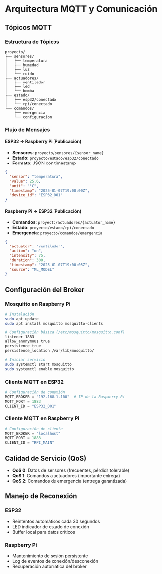 # Arquitectura MQTT y Comunicación

## Tópicos MQTT

### Estructura de Tópicos

```
proyecto/
├── sensores/
│   ├── temperatura
│   ├── humedad
│   ├── luz
│   └── ruido
├── actuadores/
│   ├── ventilador
│   ├── led
│   └── bomba
├── estado/
│   ├── esp32/conectado
│   └── rpi/conectado
└── comandos/
    ├── emergencia
    └── configuracion
```

### Flujo de Mensajes

#### ESP32 → Raspberry Pi (Publicación)
- **Sensores**: `proyecto/sensores/{sensor_name}`
- **Estado**: `proyecto/estado/esp32/conectado`
- **Formato**: JSON con timestamp

```json
{
  "sensor": "temperatura",
  "value": 25.6,
  "unit": "°C",
  "timestamp": "2025-01-07T19:00:00Z",
  "device_id": "ESP32_001"
}
```

#### Raspberry Pi → ESP32 (Publicación)
- **Comandos**: `proyecto/actuadores/{actuator_name}`
- **Estado**: `proyecto/estado/rpi/conectado`
- **Emergencia**: `proyecto/comandos/emergencia`

```json
{
  "actuator": "ventilador",
  "action": "on",
  "intensity": 75,
  "duration": 300,
  "timestamp": "2025-01-07T19:00:05Z",
  "source": "ML_MODEL"
}
```

## Configuración del Broker

### Mosquitto en Raspberry Pi
```bash
# Instalación
sudo apt update
sudo apt install mosquitto mosquitto-clients

# Configuración básica (/etc/mosquitto/mosquitto.conf)
listener 1883
allow_anonymous true
persistence true
persistence_location /var/lib/mosquitto/

# Iniciar servicio
sudo systemctl start mosquitto
sudo systemctl enable mosquitto
```

### Cliente MQTT en ESP32
```python
# Configuración de conexión
MQTT_BROKER = "192.168.1.100"  # IP de la Raspberry Pi
MQTT_PORT = 1883
CLIENT_ID = "ESP32_001"
```

### Cliente MQTT en Raspberry Pi
```python
# Configuración de cliente
MQTT_BROKER = "localhost"
MQTT_PORT = 1883
CLIENT_ID = "RPI_MAIN"
```

## Calidad de Servicio (QoS)

- **QoS 0**: Datos de sensores (frecuentes, pérdida tolerable)
- **QoS 1**: Comandos a actuadores (importante entrega)
- **QoS 2**: Comandos de emergencia (entrega garantizada)

## Manejo de Reconexión

### ESP32
- Reintentos automáticos cada 30 segundos
- LED indicador de estado de conexión
- Buffer local para datos críticos

### Raspberry Pi
- Mantenimiento de sesión persistente
- Log de eventos de conexión/desconexión
- Recuperación automática del broker